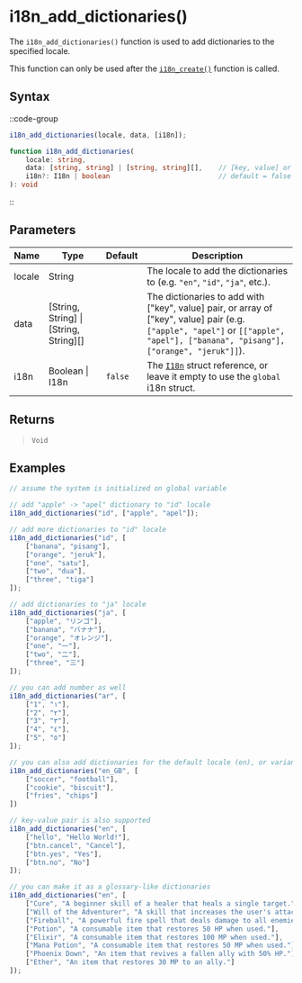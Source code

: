 # i18n_add_dictionaries()

The `i18n_add_dictionaries()` function is used to add dictionaries to the specified locale. 

This function can only be used after the [`i18n_create()`](/v1/api-reference/functions/i18n-create) function is called.

## Syntax

::code-group
```js [Usage]
i18n_add_dictionaries(locale, data, [i18n]);
```

```ts [Signature]
function i18n_add_dictionaries(
    locale: string,
    data: [string, string] | [string, string][],    // [key, value] or [[key1, value1], [key2, value2], ...]
    i18n?: I18n | boolean                           // default = false (using global i18n struct)
): void
```
::

## Parameters

| Name        | Type              | Default      | Description |
|-------------|-------------------|--------------|-------------|
| locale      | String            |              | The locale to add the dictionaries to (e.g. `"en"`, `"id"`, `"ja"`, etc.). |
| data        | \[String, String] \| \[String, String]\[]           |              | The dictionaries to add with \["key", value] pair, or array of \["key", value] pair (e.g. `["apple", "apel"]` or `[["apple", "apel"], ["banana", "pisang"], ["orange", "jeruk"]]`). |
| i18n        | Boolean \| I18n | `false`      | The [`I18n`](/v1/api-reference/functions/i18n-create) struct reference, or leave it empty to use the `global` i18n struct. |

## Returns

> `Void`

## Examples

```js [Create Event]
// assume the system is initialized on global variable

// add "apple" -> "apel" dictionary to "id" locale
i18n_add_dictionaries("id", ["apple", "apel"]); 

// add more dictionaries to "id" locale
i18n_add_dictionaries("id", [
    ["banana", "pisang"],
    ["orange", "jeruk"],
    ["one", "satu"],
    ["two", "dua"],
    ["three", "tiga"]
]);

// add dictionaries to "ja" locale
i18n_add_dictionaries("ja", [
    ["apple", "リンゴ"],
    ["banana", "バナナ"],
    ["orange", "オレンジ"],
    ["one", "一"],
    ["two", "二"],
    ["three", "三"]
]);

// you can add number as well
i18n_add_dictionaries("ar", [
    ["1", "١"],
    ["2", "٢"],
    ["3", "٣"],
    ["4", "٤"],
    ["5", "٥"]
]);

// you can also add dictionaries for the default locale (en), or variant of it
i18n_add_dictionaries("en_GB", [
    ["soccer", "football"],
    ["cookie", "biscuit"],
    ["fries", "chips"]
])

// key-value pair is also supported
i18n_add_dictionaries("en", [
    ["hello", "Hello World!"],
    ["btn.cancel", "Cancel"],
    ["btn.yes", "Yes"],
    ["btn.no", "No"]
]);

// you can make it as a glossary-like dictionaries
i18n_add_dictionaries("en", [
    ["Cure", "A beginner skill of a healer that heals a single target."],
    ["Will of the Adventurer", "A skill that increases the user's attack power by 10% for 30 seconds."],
    ["Fireball", "A powerful fire spell that deals damage to all enemies in a small area."],
    ["Potion", "A consumable item that restores 50 HP when used."],
    ["Elixir", "A consumable item that restores 100 MP when used."],
    ["Mana Potion", "A consumable item that restores 50 MP when used."],
    ["Phoenix Down", "An item that revives a fallen ally with 50% HP."],
    ["Ether", "An item that restores 30 MP to an ally."]
]);
```

